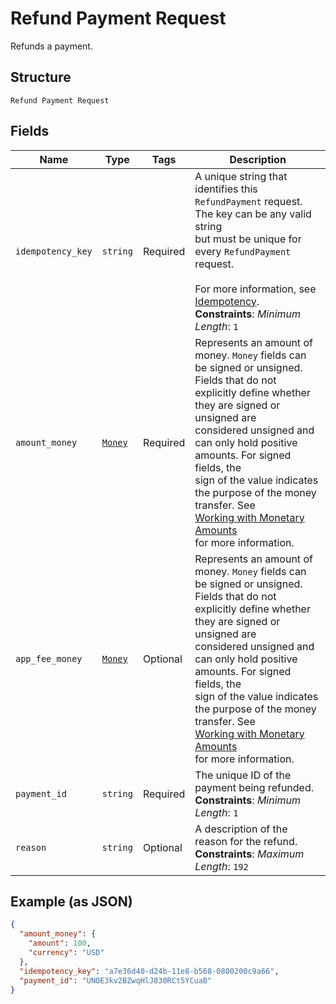 
# Refund Payment Request

Refunds a payment.

## Structure

`Refund Payment Request`

## Fields

| Name | Type | Tags | Description |
|  --- | --- | --- | --- |
| `idempotency_key` | `string` | Required | A unique string that identifies this `RefundPayment` request. The key can be any valid string<br>but must be unique for every `RefundPayment` request.<br><br>For more information, see [Idempotency](https://developer.squareup.com/docs/working-with-apis/idempotency).<br>**Constraints**: *Minimum Length*: `1` |
| `amount_money` | [`Money`](/doc/models/money.md) | Required | Represents an amount of money. `Money` fields can be signed or unsigned.<br>Fields that do not explicitly define whether they are signed or unsigned are<br>considered unsigned and can only hold positive amounts. For signed fields, the<br>sign of the value indicates the purpose of the money transfer. See<br>[Working with Monetary Amounts](https://developer.squareup.com/docs/build-basics/working-with-monetary-amounts)<br>for more information. |
| `app_fee_money` | [`Money`](/doc/models/money.md) | Optional | Represents an amount of money. `Money` fields can be signed or unsigned.<br>Fields that do not explicitly define whether they are signed or unsigned are<br>considered unsigned and can only hold positive amounts. For signed fields, the<br>sign of the value indicates the purpose of the money transfer. See<br>[Working with Monetary Amounts](https://developer.squareup.com/docs/build-basics/working-with-monetary-amounts)<br>for more information. |
| `payment_id` | `string` | Required | The unique ID of the payment being refunded.<br>**Constraints**: *Minimum Length*: `1` |
| `reason` | `string` | Optional | A description of the reason for the refund.<br>**Constraints**: *Maximum Length*: `192` |

## Example (as JSON)

```json
{
  "amount_money": {
    "amount": 100,
    "currency": "USD"
  },
  "idempotency_key": "a7e36d40-d24b-11e8-b568-0800200c9a66",
  "payment_id": "UNOE3kv2BZwqHlJ830RCt5YCuaB"
}
```


